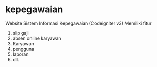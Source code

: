 # kepegawaian
Website Sistem Informasi Kepegawaian (Codeigniter v3)
Memiliki fitur 
1. slip gaji
2. absen online karyawan
3. Karyawan
4. pengguna
5. laporan
6. dll.
